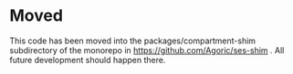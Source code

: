 # Moved

This code has been moved into the packages/compartment-shim subdirectory of the monorepo in https://github.com/Agoric/ses-shim . All future development should happen there.